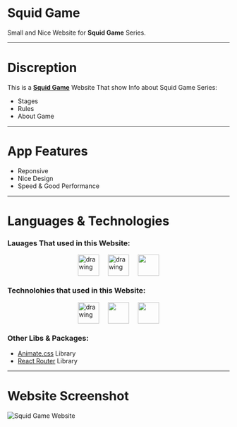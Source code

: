 # Squid Game

Small and Nice Website for **Squid Game** Series.

-----

# Discreption
This is a [**Squid Game**](https://squid-game-green.vercel.app/#/about) Website That show Info about Squid Game Series:
  - Stages
  - Rules
  - About Game

-----

# App Features
  - Reponsive
  - Nice Design
  - Speed & Good Performance

-----

# Languages & Technologies
### Lauages That used in this Website:

<div style="display: flex; justify-content: center; align-items: center; gap: 20px;">
  <a href="https://developer.mozilla.org/en-US/docs/Web/HTML"><img src="https://img.icons8.com/color/48/000000/html-5--v1.png" alt="drawing" width="48" height="48"/></a>
  <a href="https://developer.mozilla.org/en-US/docs/Web/CSS?retiredLocale=ar"><img src="https://img.icons8.com/color/48/000000/css3.png" alt="drawing" width="48" height="48"/></a>
  <a href="https://www.javascript.com/"><img src="https://img.icons8.com/color/48/000000/javascript--v2.png" width="48" height="48"/></a>
</div>

### Technolohies that used in this Website:

<div style="display: flex; justify-content: center; align-items: center; gap: 20px;">
  <a href="https://reactjs.org/"><img src="https://cdn-icons-png.flaticon.com/512/3334/3334886.png" alt="drawing" width="48" height="48"/></a>
  <a href="https://getbootstrap.com/"><img src="https://img.icons8.com/color/48/000000/bootstrap.png" width="48" height="48"/></a>
  <a href="https://styled-components.com/"><img src="https://cdn.iconscout.com/icon/premium/png-64-thumb/nail-polish-73-761221.png" width="48" height="48"/></a>
</div>

### Other Libs & Packages:
 - [Animate.css](https://animate.style/) Library
 - [React Router](https://reactrouter.com/) Library

-----

# Website Screenshot
![Squid Game Website](https://github.com/ahmedmohmd/H--Squid-Game/blob/main/website-image.png?raw=true)
